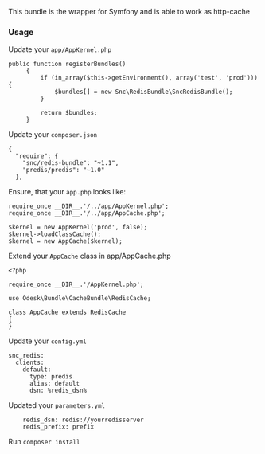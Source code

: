 This bundle is the wrapper for Symfony and is able to work as http-cache

### Usage

Update your `app/AppKernel.php`
```
public function registerBundles()
     {
         if (in_array($this->getEnvironment(), array('test', 'prod'))) {
             $bundles[] = new Snc\RedisBundle\SncRedisBundle();
         }

         return $bundles;
     }
```

Update your `composer.json`
```
{
  "require": {
    "snc/redis-bundle": "~1.1",
    "predis/predis": "~1.0"
  },
```

Ensure, that your `app.php` looks like:
```
require_once __DIR__.'/../app/AppKernel.php';
require_once __DIR__.'/../app/AppCache.php';

$kernel = new AppKernel('prod', false);
$kernel->loadClassCache();
$kernel = new AppCache($kernel);
```

Extend your `AppCache` class in app/AppCache.php
```
<?php

require_once __DIR__.'/AppKernel.php';

use Odesk\Bundle\CacheBundle\RedisCache;

class AppCache extends RedisCache
{
}
```

Update your `config.yml`
```
snc_redis:
  clients:
    default:
      type: predis
      alias: default
      dsn: %redis_dsn%
```

Updated your `parameters.yml`
```
    redis_dsn: redis://yourredisserver
    redis_prefix: prefix
```

Run `composer install`